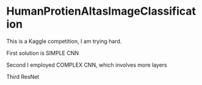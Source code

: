 # HumanProtienAltasImageClassification
This is a Kaggle competition, I am trying hard.

First solution is SIMPLE CNN

Second I employed COMPLEX CNN, which involves more layers

Third ResNet
